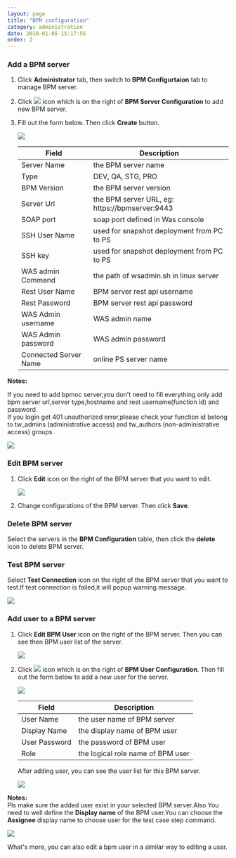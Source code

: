 ```yaml
---
layout: page
title: "BPM configuration"
category: administration
date: 2018-01-05 15:17:55
order: 2
---
```


### Add a BPM server
  1. Click **Administrator** tab, then switch to  **BPM Configurtaion** tab to manage BPM server.  
  
  2. Click ![][add_icon] icon which is on the right of **BPM Server Configuration** to add new BPM server. 
  
  3. Fill out the form below. Then click **Create** button.
  
     ![][administrator_bpmserver]  

      |   Field                | Description                                                             |
      | ---------------------- |-------------------------------------------------------------------------|                                          
      | Server Name            | the BPM server name                                                                        |  
      | Type                   | DEV, QA, STG, PRO                                                          |
      | BPM Version            | the BPM server version                                                                        |
      | Server Url             | the BPM server URL, eg: https://bpmserver:9443                     |                                                                        
      | SOAP port              | soap port defined in Was console                                |
      | SSH User Name          | used for snapshot deployment from PC to PS                            | 
      | SSH key                | used for snapshot deployment from PC to PS                           |
      | WAS admin Command      | the path of wsadmin.sh  in linux server                                 |      
      | Rest User Name         | BPM server rest api username                                            |
      | Rest Password          | BPM server rest api password                                            |   
      | WAS Admin username     | WAS admin name                                                                        |
      | WAS Admin password     | WAS admin password                                                                        |  
      | Connected Server Name  | online PS server name               |

**Notes:**  

If you need to add bpmoc server,you don't need to fill everything only add bpm server url,server type,hostname and rest username(function id) and password.    
If you login get 401 unauthorized error,please check your function id belong to tw_admins (administrative access) and tw_authors (non-administrative access) groups.
  
   ![][administrator_bpmoc]

### Edit BPM server
  1. Click **Edit** icon on the right of the BPM server that you want to edit.
  
     ![][administrator_edit_bpm_server]
     
  2. Change configurations of the BPM server. Then click **Save**.


### Delete BPM server
  Select the servers in the **BPM Configuration** table, then click the **delete** icon to delete BPM server. 
  
### Test BPM server
  Select  **Test Connection** icon on the right of the BPM server that you want to test.If test connection is failed,it will popup warning message.   
  
  ![][administrator_test_bpm_server]

### Add user to a BPM server
  1. Click **Edit BPM User** icon on the right of the BPM server. Then you can see then BPM user list of the server.
   
     ![][administrator_edit_bpm_user]
  
  2. Click ![][add_icon] icon which is on the right of **BPM User Configuration**. Then fill out the form below to add a new user for the server.
	
     ![][administrator_bpmuser]           
	  
	 |   Field                | Description                                                             |
     | ---------------------- |-------------------------------------------------------------------------|                                          
     | User    Name           | the user name of BPM server                                              |  
     | Display Name           | the display name of BPM user                                          |
     | User Password          | the password of BPM user                                                |
     | Role                   | the logical role name of BPM user                                                    |  
 

     After adding user, you can see the user list for this BPM server.
  
     ![][administrator_bpmuserlist]    
	
**Notes:**   
Pls make sure the added user  exist in your selected BPM server.Also You need to well define the **Display name** of the BPM user.You can choose the **Assignee** display name to choose user for the test case step command.

  ![][administrator_assignee]   
  
What's more, you can also edit a bpm user in a similar way to editing a user.
  
[administrator_bpmserver]: ../images/administrator/administrator_bpmserver.png
[administrator_bpmoc]: ../images/administrator/bpmoc.png
[administrator_bpmuser]: ../images/administrator/administrator_bpmuser.png
[administrator_bpmuserlist]: ../images/administrator/administrator_bpmuserlist.png
[administrator_assignee]: ../images/administrator/administrator_asignee.png
[add_icon]: ../images/administrator/Administrator_add_icon.png
[administrator_edit_bpm_server]: ../images/administrator/administrator_edit_bpm_server.png
[administrator_test_bpm_server]: ../images/administrator/administrator_test_bpm_server.png
[administrator_edit_bpm_user]: ../images/administrator/administrator_edit_bpm_user.png
